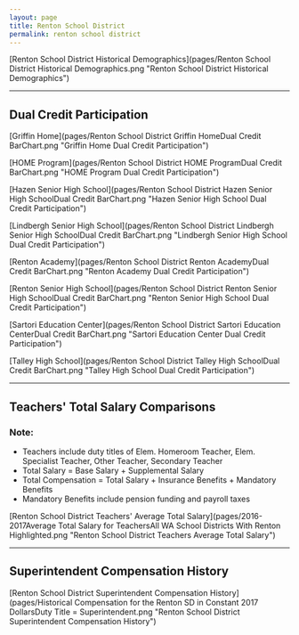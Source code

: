 ```yaml
---
layout: page
title: Renton School District
permalink: renton school district
---
```



[Renton School District Historical Demographics](pages/Renton School District Historical Demographics.png "Renton School District Historical Demographics")

___

## Dual Credit Participation

[Griffin Home](pages/Renton School District Griffin HomeDual Credit BarChart.png "Griffin Home Dual Credit Participation")

[HOME Program](pages/Renton School District HOME ProgramDual Credit BarChart.png "HOME Program Dual Credit Participation")

[Hazen Senior High School](pages/Renton School District Hazen Senior High SchoolDual Credit BarChart.png "Hazen Senior High School Dual Credit Participation")

[Lindbergh Senior High School](pages/Renton School District Lindbergh Senior High SchoolDual Credit BarChart.png "Lindbergh Senior High School Dual Credit Participation")

[Renton Academy](pages/Renton School District Renton AcademyDual Credit BarChart.png "Renton Academy Dual Credit Participation")

[Renton Senior High School](pages/Renton School District Renton Senior High SchoolDual Credit BarChart.png "Renton Senior High School Dual Credit Participation")

[Sartori Education Center](pages/Renton School District Sartori Education CenterDual Credit BarChart.png "Sartori Education Center Dual Credit Participation")

[Talley High School](pages/Renton School District Talley High SchoolDual Credit BarChart.png "Talley High School Dual Credit Participation")


___

## Teachers' Total Salary Comparisons
### Note:
- Teachers include duty titles of Elem. Homeroom Teacher, Elem. Specialist Teacher, Other Teacher, Secondary Teacher
- Total Salary = Base Salary + Supplemental Salary
- Total Compensation = Total Salary + Insurance Benefits + Mandatory Benefits
- Mandatory Benefits include pension funding and payroll taxes

[Renton School District Teachers' Average Total Salary](pages/2016-2017Average Total Salary for TeachersAll WA School Districts With Renton Highlighted.png "Renton School District Teachers Average Total Salary")


___

## Superintendent Compensation History

[Renton School District Superintendent Compensation History](pages/Historical Compensation for the Renton SD in Constant 2017 DollarsDuty Title = Superintendent.png "Renton School District Superintendent Compensation History")


